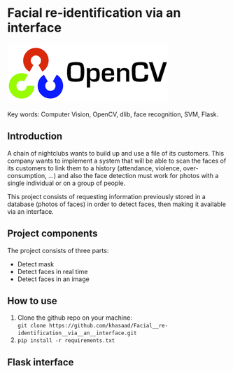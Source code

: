 <h1>Facial re-identification via an interface</h1>
<img src='https://github.com/khasaad/Facial__re-identification__via__an__interface/blob/master/Images_git/opencv.png'>

Key words: Computer Vision, OpenCV, dlib, face recognition, SVM, Flask.

<h2>Introduction</h2>
<p>A chain of nightclubs wants to build up and use a file of its customers. This company wants to implement a system that will be able to scan the faces of its customers to link them to a history (attendance, violence, over-consumption, ...) and also the face detection must work for photos with a single individual or on a group of people.</p>
<p>This project consists of requesting information previously stored in a database (photos of faces) in order to detect faces, then making it available via an interface.</p>

<h2>Project components</h2>
<p>The project consists of three parts:</p>
<ul>
  <li>Detect mask</li>
  <li>Detect faces in real time</li>
  <li>Detect faces in an image</li>
</ul>

<h2>How to use</h2>
<ol>
  <li>Clone the github repo on your machine:<br><code>git clone https://github.com/khasaad/Facial__re-identification__via__an__interface.git</code></li>
  <li><code>pip install -r requirements.txt</code></li>
</ol>

<h2>Flask interface</h2>
